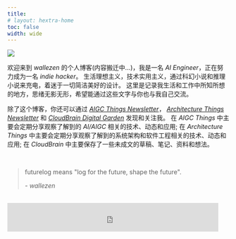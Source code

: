 ```yaml
---
title: 
# layout: hextra-home
toc: false
width: wide
---
```



![](https://futurelog-1251943639.cos.accelerate.myqcloud.com/img/202403281138406.webp)

欢迎来到 *wallezen* 的个人博客(内容搬迁中...)，我是一名 *AI Engineer*，正在努力成为一名 *indie hacker*。
生活理想主义，技术实用主义，通过科幻小说和推理小说来充电，着迷于一切简洁美好的设计。
这里是记录我生活和工作中所知所想的地方，思绪无影无形，希望能通过这些文字与你也与我自己交流。

除了这个博客，你还可以通过 *[AIGC Things Newsletter](https://aigcthings.futurelog.xyz)*， *[Architecture Things Newsletter](https://archthings.futurelog.xyz)* 和 *[CloudBrain Digital Garden](https://futurelog.xyz/cloudbrain)* 发现和关注我。
在 *AIGC Things* 中主要会定期分享观察了解到的 *AI/AIGC* 相关的技术、动态和应用;
在 *Architecture Things* 中主要会定期分享观察了解到的系统架构和软件工程相关的技术、动态和应用;
在 *CloudBrain* 中主要保存了一些未成文的草稿、笔记、资料和想法。

<br />

> futurelog means "log for the future, shape the future".
>
> *- wallezen*
>


<br />

<iframe frameborder="no" border="0" marginwidth="0" marginheight="0" width=95% height=65 src="https://i.y.qq.com/n2/m/outchain/player/index.html?songid=290873678&songtype=0"></iframe>











<!-- <div class="hx-mt-6 hx-mb-60" style="background-image: url('https://futurelog-1251943639.cos.accelerate.myqcloud.com/img/202403231447772.jpg'); height: 720px; width: 100%;">
</div> -->

<!-- 
{{< card link="/" title="" image="https://futurelog-1251943639.cos.accelerate.myqcloud.com/img/202403231447772.jpg" subtitle="" >}}


<div class="hx-mt-6 hx-mb-60" style="font-size: 2em; width: 100%; text-align: center; margin-top:10px;">
<h1>
******
</h1>
</div>

<div class="hx-mt-6 hx-mb-60 hx-h-2" style="background: radial-gradient(ellipse at 50% 80%,rgba(221,210,59,0.15),hsla(0,0%,100%,0)); font-size: 2em;  width: 100%;">
<h1>
🔥 精选文章
</h1>
</div>

{{< cards >}}
  {{< card link="/blog/markdown" title="Image Card" image="https://source.unsplash.com/featured/800x600?landscape" subtitle="Unsplash Landscape" >}}
  {{< card link="/" title="Local Image" image="/images/card-image-unprocessed.jpg" subtitle="Raw image under static directory." >}}
  {{< card link="/" title="Local Image" image="images/space.jpg" subtitle="Image under assets directory, processed by Hugo." method="Resize" options="600x q80 webp" >}}
{{< /cards >}}

<div class="hx-mt-6 hx-mb-60" style="font-size: 2em; width: 100%; text-align: center; margin-top:10px">
<h1>
******
</h1>
</div>


<div class="hx-mt-60 hx-mb-60" style="background: radial-gradient(ellipse at 50% 80%,rgba(221,210,59,0.15),hsla(0,0%,100%,0)); font-size: 2em; width: 100%; ">
<h1>
🏗️ 近期项目
</h1>
</div>

{{< cards >}}
  {{< card link="/blog/markdown" title="Image Card" image="https://source.unsplash.com/featured/800x600?landscape" subtitle="Unsplash Landscape" >}}
  {{< card link="/" title="Local Image" image="/images/card-image-unprocessed.jpg" subtitle="Raw image under static directory." >}}
  {{< card link="/" title="Local Image" image="images/space.jpg" subtitle="Image under assets directory, processed by Hugo." method="Resize" options="600x q80 webp" >}}
{{< /cards >}} -->


